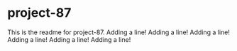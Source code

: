 # project-87

This is the readme for project-87.
Adding a line!
Adding a line!
Adding a line!
Adding a line!
Adding a line!
Adding a line!

